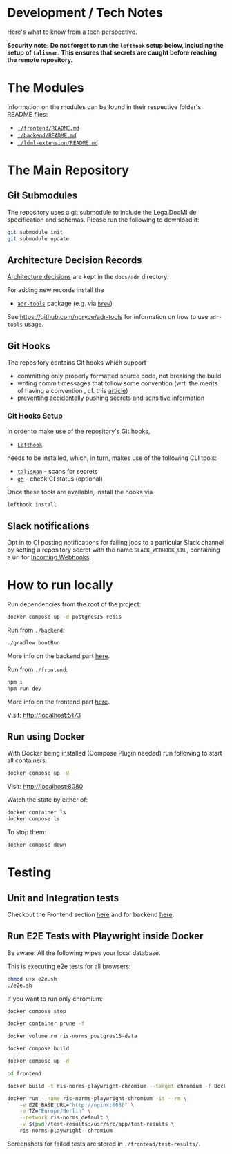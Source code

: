 # Development / Tech Notes

Here's what to know from a tech perspective.

**Security note: Do not forget to run the `lefthook` setup below, including the setup of `talisman`. This ensures that secrets are caught before reaching the remote repository.**

# The Modules

Information on the modules can be found in their respective folder's README files:

- [`./frontend/README.md`](./frontend/README.md)
- [`./backend/README.md`](./backend/README.md)
- [`./ldml-extension/README.md`](./backend/README.md)

# The Main Repository

## Git Submodules

The repository uses a git submodule to include the LegalDocMl.de specification and schemas. Please run the following to
download it:

```sh
git submodule init
git submodule update
```

## Architecture Decision Records

[Architecture decisions](https://cognitect.com/blog/2011/11/15/documenting-architecture-decisions)
are kept in the `docs/adr` directory.

For adding new records install the

- [`adr-tools`](https://github.com/npryce/adr-tools) package (e.g. via [`brew`](https://formulae.brew.sh/formula/adr-tools))

See https://github.com/npryce/adr-tools for information on how to use `adr-tools` usage.

## Git Hooks

The repository contains Git hooks which support

- committing only properly formatted source code, not breaking the build
- writing commit messages that follow some convention (wrt. the merits of having a convention , cf. this [article](https://chris.beams.io/posts/git-commit/))
- preventing accidentally pushing secrets and sensitive information

### Git Hooks Setup

In order to make use of the repository's Git hooks,

- [`Lefthook`](https://github.com/evilmartians/lefthook)

needs to be installed, which, in turn, makes use of the following CLI tools:

- [`talisman`](https://thoughtworks.github.io/talisman/docs) - scans for secrets
- [`gh`](https://github.com/cli/cli) - check CI status (optional)

Once these tools are available, install the hooks via

```bash
lefthook install
```

## Slack notifications

Opt in to CI posting notifications for failing jobs to a particular Slack channel by setting a repository secret
with the name `SLACK_WEBHOOK_URL`, containing a url for [Incoming Webhooks](https://api.slack.com/messaging/webhooks).

# How to run locally

Run dependencies from the root of the project:
```bash
docker compose up -d postgres15 redis
```

Run from `./backend`:
```bash
./gradlew bootRun
```
More info on the backend part [here](./backend/README.md).

Run from `./frontend`:
```bash
npm i
npm run dev
```
More info on the frontend part [here](./frontend/README.md).

Visit: [http://localhost:5173](http://localhost:5173)

## Run using Docker

With Docker being installed (Compose Plugin needed) run following to start all containers:
```bash
docker compose up -d
```

Visit: [http://localhost:8080](http://localhost:8080)


Watch the state by either of:
```bash
docker container ls
docker compose ls
```

To stop them:
```bash
docker compose down
```

# Testing

## Unit and Integration tests

Checkout the Frontend section [here](./frontend/README.md#quick-start) and for backend [here](./backend/README.md#tests).

## Run E2E Tests with Playwright inside Docker
Be aware: All the following wipes your local database.

This is executing e2e tests for all browsers:
```bash
chmod u+x e2e.sh
./e2e.sh
```

If you want to run only chromium:
```bash
docker compose stop

docker container prune -f

docker volume rm ris-norms_postgres15-data

docker compose build

docker compose up -d

cd frontend

docker build -t ris-norms-playwright-chromium --target chromium -f DockerfilePlaywright .

docker run --name ris-norms-playwright-chromium -it --rm \
    -e E2E_BASE_URL="http://nginx:8080" \
    -e TZ="Europe/Berlin" \
    --network ris-norms_default \
    -v $(pwd)/test-results:/usr/src/app/test-results \
    ris-norms-playwright--chromium
```
Screenshots for failed tests are stored in `./frontend/test-results/`.
